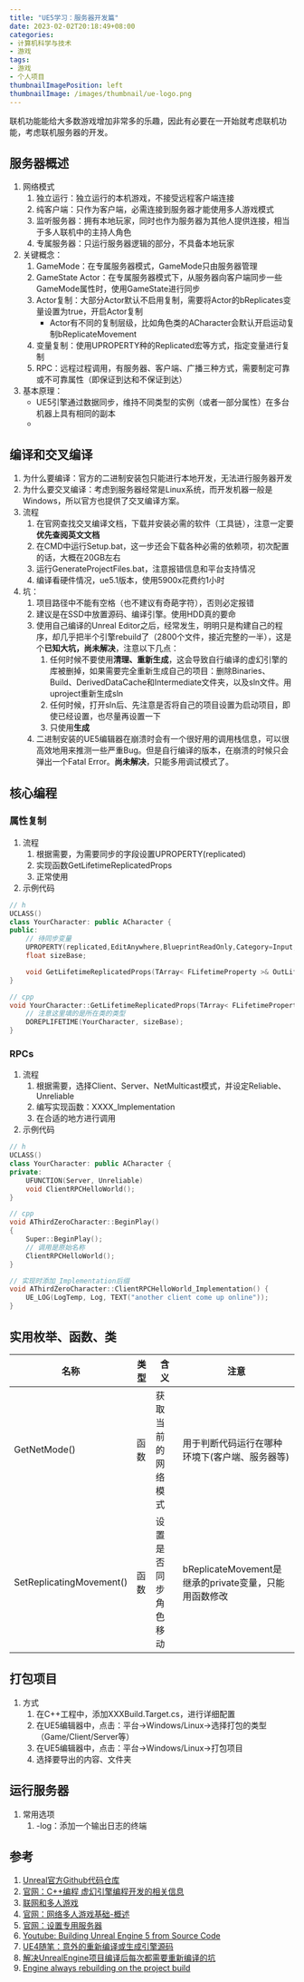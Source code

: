 ```yaml
---
title: "UE5学习：服务器开发篇"
date: 2023-02-02T20:18:49+08:00
categories:
- 计算机科学与技术
- 游戏
tags:
- 游戏
- 个人项目
thumbnailImagePosition: left
thumbnailImage: /images/thumbnail/ue-logo.png
---
```

联机功能能给大多数游戏增加非常多的乐趣，因此有必要在一开始就考虑联机功能，考虑联机服务器的开发。
<!--more-->

## 服务器概述
1. 网络模式
    1. 独立运行：独立运行的本机游戏，不接受远程客户端连接
    1. 纯客户端：只作为客户端，必需连接到服务器才能使用多人游戏模式
    1. 监听服务器：拥有本地玩家，同时也作为服务器为其他人提供连接，相当于多人联机中的主持人角色
    1. 专属服务器：只运行服务器逻辑的部分，不具备本地玩家
1. 关键概念：
    1. GameMode：在专属服务器模式，GameMode只由服务器管理
    1. GameState Actor：在专属服务器模式下，从服务器向客户端同步一些GameMode属性时，使用GameState进行同步
    1. Actor复制：大部分Actor默认不启用复制，需要将Actor的bReplicates变量设置为true，开启Actor复制
        - Actor有不同的复制层级，比如角色类的ACharacter会默认开启运动复制bReplicateMovement
    1. 变量复制：使用UPROPERTY种的Replicated宏等方式，指定变量进行复制
    1. RPC：远程过程调用，有服务器、客户端、广播三种方式，需要制定可靠或不可靠属性（即保证到达和不保证到达）
1. 基本原理：
    - UE5引擎通过数据同步，维持不同类型的实例（或者一部分属性）在多台机器上具有相同的副本
    - 

## 编译和交叉编译
1. 为什么要编译：官方的二进制安装包只能进行本地开发，无法进行服务器开发
1. 为什么要交叉编译：考虑到服务器经常是Linux系统，而开发机器一般是Windows，所以官方也提供了交叉编译方案。
1. 流程
    1. 在官网查找交叉编译文档，下载并安装必需的软件（工具链），注意一定要**优先查阅英文文档**
    1. 在CMD中运行Setup.bat，这一步还会下载各种必需的依赖项，初次配置的话，大概在20GB左右
    1. 运行GenerateProjectFiles.bat，注意报错信息和平台支持情况
    1. 编译看硬件情况，ue5.1版本，使用5900x花费约1小时
1. 坑：
    1. 项目路径中不能有空格（也不建议有奇葩字符），否则必定报错
    1. 建议是在SSD中放置源码、编译引擎。使用HDD真的要命
    1. 使用自己编译的Unreal Editor之后，经常发生，明明只是构建自己的程序，却几乎把半个引擎rebuild了（2800个文件，接近完整的一半），这是个**已知大坑，尚未解决**，注意以下几点：
        1. 任何时候不要使用**清理、重新生成**，这会导致自行编译的虚幻引擎的库被删掉，如果需要完全重新生成自己的项目：删除Binaries、Build、DerivedDataCache和Intermediate文件夹，以及sln文件。用uproject重新生成sln
        1. 任何时候，打开sln后、先注意是否将自己的项目设置为启动项目，即使已经设置，也尽量再设置一下
        1. 只使用**生成**
    1. 二进制安装的UE5编辑器在崩溃时会有一个很好用的调用栈信息，可以很高效地用来推测一些严重Bug。但是自行编译的版本，在崩溃的时候只会弹出一个Fatal Error。**尚未解决**，只能多用调试模式了。

## 核心编程
### 属性复制
1. 流程
    1. 根据需要，为需要同步的字段设置UPROPERTY(replicated)
    1. 实现函数GetLifetimeReplicatedProps
    1. 正常使用
1. 示例代码
```cpp
// h
UCLASS()
class YourCharacter: public ACharacter {
public:
    // 待同步变量
    UPROPERTY(replicated,EditAnywhere,BlueprintReadOnly,Category=Input,meta=(AllowPrivateAccess="true"))
    float sizeBase;

    void GetLifetimeReplicatedProps(TArray< FLifetimeProperty >& OutLifetimeProps)  const;
}

// cpp
void YourCharacter::GetLifetimeReplicatedProps(TArray< FLifetimeProperty >& OutLifetimeProps) const {
    // 注意这里填的是所在类的类型
	DOREPLIFETIME(YourCharacter, sizeBase);
}
```

### RPCs
1. 流程
    1. 根据需要，选择Client、Server、NetMulticast模式，并设定Reliable、Unreliable
    1. 编写实现函数：XXXX_Implementation
    1. 在合适的地方进行调用
1. 示例代码
```cpp
// h
UCLASS()
class YourCharacter: public ACharacter {
private:
    UFUNCTION(Server, Unreliable)
    void ClientRPCHelloWorld();
}

// cpp
void AThirdZeroCharacter::BeginPlay()
{  
	Super::BeginPlay();
    // 调用是原始名称
	ClientRPCHelloWorld();
}

// 实现时添加_Implementation后缀
void AThirdZeroCharacter::ClientRPCHelloWorld_Implementation() {
	UE_LOG(LogTemp, Log, TEXT("another client come up online"));
}
```

## 实用枚举、函数、类
| 名称 | 类型 | 含义 | 注意 |
| --- | --- | --- | --- |
| GetNetMode() | 函数 | 获取当前的网络模式 | 用于判断代码运行在哪种环境下(客户端、服务器等) |
| SetReplicatingMovement() | 函数 | 设置是否同步角色移动 | bReplicateMovement是继承的private变量，只能用函数修改 |

## 打包项目
1. 方式
    1. 在C++工程中，添加XXXBuild.Target.cs，进行详细配置
    1. 在UE5编辑器中，点击：平台->Windows/Linux->选择打包的类型（Game/Client/Server等）
    1. 在UE5编辑器中，点击：平台->Windows/Linux->打包项目
    1. 选择要导出的内容、文件夹

## 运行服务器
1. 常用选项
    1. -log：添加一个输出日志的终端

## 参考
1. [Unreal官方Github代码仓库](https://github.com/EpicGames/UnrealEngine)
1. [官网：C++编程 虚幻引擎编程开发的相关信息](https://docs.unrealengine.com/5.0/zh-CN/programming-with-cplusplus-in-unreal-engine/)
1. [联网和多人游戏](https://docs.unrealengine.com/5.1/zh-CN/networking-and-multiplayer-in-unreal-engine/)
1. [官网：网络多人游戏基础-概述](https://docs.unrealengine.com/5.1/zh-CN/networking-overview-for-unreal-engine/)
1. [官网：设置专用服务器](https://docs.unrealengine.com/5.1/zh-CN/setting-up-dedicated-servers-in-unreal-engine/)
1. [Youtube: Building Unreal Engine 5 from Source Code](https://www.youtube.com/watch?v=wGq-XK8mffg)
1. [UE4随笔：意外的重新编译或生成引擎源码](https://zhuanlan.zhihu.com/p/393760492)
1. [解决UnrealEngine项目编译后每次都需要重新编译的坑 ](http://www.morecpp.cn/ue-opensource-project-trigger-compile/)
1. [Engine always rebuilding on the project build](https://forums.unrealengine.com/t/engine-always-rebuilding-on-the-project-build/294050/12)